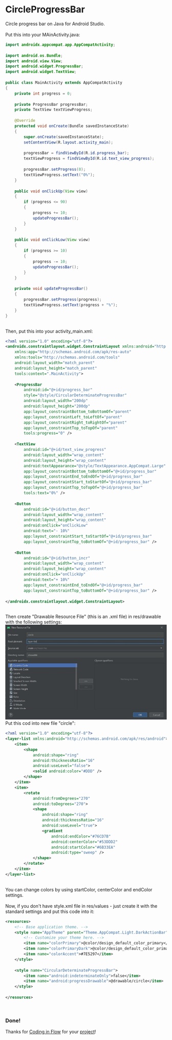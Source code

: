 # CircleProgressBar
Circle progress bar on Java for Android Studio.<br>
<br>
Put this into your MAinActivity.java:
```java
import androidx.appcompat.app.AppCompatActivity;

import android.os.Bundle;
import android.view.View;
import android.widget.ProgressBar;
import android.widget.TextView;

public class MainActivity extends AppCompatActivity
{
    private int progress = 0;

    private ProgressBar progressBar;
    private TextView textViewProgress;

    @Override
    protected void onCreate(Bundle savedInstanceState)
    {
        super.onCreate(savedInstanceState);
        setContentView(R.layout.activity_main);

        progressBar = findViewById(R.id.progress_bar);
        textViewProgress = findViewById(R.id.text_view_progress);

        progressBar.setProgress(0);
        textViewProgress.setText("0%");
    }

    public void onClickUp(View view)
    {
        if (progress <= 90)
        {
            progress += 10;
            updateProgressBar();
        }
    }

    public void onClickLow(View view)
    {
        if (progress >= 10)
        {
            progress -= 10;
            updateProgressBar();
        }
    }

    private void updateProgressBar()
    {
        progressBar.setProgress(progress);
        textViewProgress.setText(progress + "%");
    }
}
```
<br>
Then, put this into your activity_main.xml:<br>

```xml
<?xml version="1.0" encoding="utf-8"?>
<androidx.constraintlayout.widget.ConstraintLayout xmlns:android="http://schemas.android.com/apk/res/android"
    xmlns:app="http://schemas.android.com/apk/res-auto"
    xmlns:tools="http://schemas.android.com/tools"
    android:layout_width="match_parent"
    android:layout_height="match_parent"
    tools:context=".MainActivity">

    <ProgressBar
        android:id="@+id/progress_bar"
        style="@style/CircularDeterminateProgressBar"
        android:layout_width="200dp"
        android:layout_height="200dp"
        app:layout_constraintBottom_toBottomOf="parent"
        app:layout_constraintLeft_toLeftOf="parent"
        app:layout_constraintRight_toRightOf="parent"
        app:layout_constraintTop_toTopOf="parent"
        tools:progress="0" />

    <TextView
        android:id="@+id/text_view_progress"
        android:layout_width="wrap_content"
        android:layout_height="wrap_content"
        android:textAppearance="@style/TextAppearance.AppCompat.Large"
        app:layout_constraintBottom_toBottomOf="@+id/progress_bar"
        app:layout_constraintEnd_toEndOf="@+id/progress_bar"
        app:layout_constraintStart_toStartOf="@+id/progress_bar"
        app:layout_constraintTop_toTopOf="@+id/progress_bar"
        tools:text="0%" />

    <Button
        android:id="@+id/button_decr"
        android:layout_width="wrap_content"
        android:layout_height="wrap_content"
        android:onClick="onClickLow"
        android:text="- 10%"
        app:layout_constraintStart_toStartOf="@+id/progress_bar"
        app:layout_constraintTop_toBottomOf="@+id/progress_bar" />

    <Button
        android:id="@+id/button_incr"
        android:layout_width="wrap_content"
        android:layout_height="wrap_content"
        android:onClick="onClickUp"
        android:text="+ 10%"
        app:layout_constraintEnd_toEndOf="@+id/progress_bar"
        app:layout_constraintTop_toBottomOf="@+id/progress_bar" />

</androidx.constraintlayout.widget.ConstraintLayout>
```

<br>
Then create "Drawable Resource File" (this is an .xml file) in res/drawable with the following settings:
<img src="https://github.com/dgopadakak/imagesForOtherMyRepositories/blob/master/CircleProgressBarSettings.jpg" alt="Settings"/>
Put this cod into new file "circle":

```xml
<?xml version="1.0" encoding="utf-8"?>
<layer-list xmlns:android="http://schemas.android.com/apk/res/android">
    <item>
        <shape
            android:shape="ring"
            android:thicknessRatio="16"
            android:useLevel="false">
            <solid android:color="#DDD" />
        </shape>
    </item>
    <item>
        <rotate
            android:fromDegrees="270"
            android:toDegrees="270">
            <shape
                android:shape="ring"
                android:thicknessRatio="16"
                android:useLevel="true">
                <gradient
                    android:endColor="#76CD7B"
                    android:centerColor="#53DDD2"
                    android:startColor="#6B33EA"
                    android:type="sweep" />
            </shape>
        </rotate>
    </item>
</layer-list>
```

<br>
You can change colors by using startColor, centerColor and endColor settings.<br>
<br>
Now, if you don't have style.xml file in res/values - just create it with the standard settings and put this code into it:

```xml
<resources>
    <!-- Base application theme. -->
    <style name="AppTheme" parent="Theme.AppCompat.Light.DarkActionBar">
        <!-- Customize your theme here. -->
        <item name="colorPrimary">@color/design_default_color_primary</item>
        <item name="colorPrimaryDark">@color/design_default_color_primary_dark</item>
        <item name="colorAccent">#7E5297</item>
    </style>

    <style name="CircularDeterminateProgressBar">
        <item name="android:indeterminateOnly">false</item>
        <item name="android:progressDrawable">@drawable/circle</item>
    </style>

</resources>
```

<br>
<dl>
    <h3>Done!</h3>
</dl>

Thanks for [Coding in Flow](https://gist.github.com/codinginflow) for your [project](https://gist.github.com/codinginflow/477606b85ed11c537a81e80224361878)!
